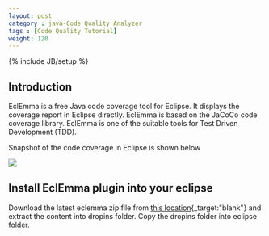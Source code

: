 ```yaml
---
layout: post
category : java-Code Quality Analyzer
tags : [Code Quality Tutorial]
weight: 120
---
```

{% include JB/setup %}

## Introduction

EclEmma is a free Java code coverage tool for Eclipse. It displays the coverage report in Eclipse directly. EclEmma is based on the JaCoCo code coverage library. EclEmma is one of the suitable tools for Test Driven Development (TDD).

Snapshot of the code coverage in Eclipse is shown below

<img src="https://cloud.githubusercontent.com/assets/11231867/13877707/95e316a0-ed32-11e5-902d-dd3f21656bba.png"/>

## Install EclEmma plugin into your eclipse

Download the latest eclemma zip file from [this location](http://eclemma.org/download.html){_target:"blank"} and extract the content into dropins folder. Copy the dropins folder into eclipse folder.
